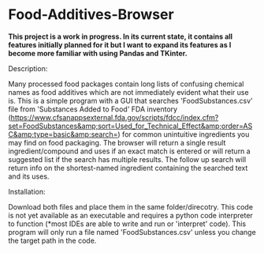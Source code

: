 # Food-Additives-Browser


**This project is a work in progress. In its current state, it contains all features initially planned for it but I want to expand its features as I become more familiar with using Pandas and TKinter.**


Description:

Many processed food packages contain long lists of confusing chemical names as food additives which are not immediately evident what their use is. This is a simple program with a GUI that searches 'FoodSubstances.csv' file from 'Substances Added to Food' FDA inventory (https://www.cfsanappsexternal.fda.gov/scripts/fdcc/index.cfm?set=FoodSubstances&amp;sort=Used_for_Technical_Effect&amp;order=ASC&amp;type=basic&amp;search=) for common unintuitive ingredients you may find on food packaging. The browser will return a single result ingredient/compound and uses if an exact match is entered or will return a suggested list if the search has multiple results. The follow up search will return info on the shortest-named ingredient containing the searched text and its uses.


Installation:

Download both files and place them in the same folder/direcotry. This code is not yet available as an executable and requires a python code interpreter to function (*most IDEs are able to write and run or 'interpret' code). This program will only run a file named 'FoodSubstances.csv' unless you change the target path in the code.
